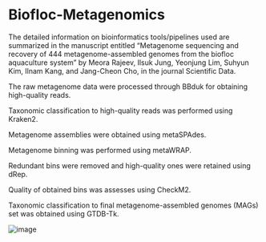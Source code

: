 # Biofloc-Metagenomics
The detailed information on bioinformatics tools/pipelines used are summarized in the manuscript entitled “Metagenome sequencing and recovery of 444 metagenome-assembled genomes from the biofloc aquaculture system” 
by Meora Rajeev, Ilsuk Jung, Yeonjung Lim, Suhyun Kim, Ilnam Kang, and Jang-Cheon Cho, in the journal Scientific Data.

The raw metagenome data were processed through BBduk for obtaining high-quality reads.  

Taxonomic classification to high-quality reads was performed using Kraken2.

Metagenome assemblies were obtained using metaSPAdes.

Metagenome binning was performed using metaWRAP.

Redundant bins were removed and high-quality ones were retained using dRep.

Quality of obtained bins was assesses using CheckM2.

Taxonomic classification to final metagenome-assembled genomes (MAGs) set was obtained using GTDB-Tk.  

![image](https://github.com/Meora-Rajeev/Biofloc-Metagenomics/assets/143373266/508599b3-837e-42d1-9888-18db31cd4a61)
